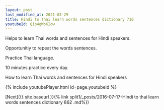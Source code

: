 ```yaml
---
layout: post
last_modified_at: 2021-03-29
title: Hindi to Thai learn words sentences dictionary 710 
youtubeId: Qip4gWoKIow
---
```

 
 
Helps to learn Thai words and sentences for Hindi speakers.

Opportunitiy to repeat the words sentences. 

Practice Thai language. 
 
10 minutes practice every day. 
 
How to learn Thai words and sentences for Hindi speakers 
 
{% include youtubePlayer.html id=page.youtubeId %}
 
 
[Next]({{ site.baseurl }}{% link  split1/_posts/2016-07-17-Hindi to thai learn words sentences dictionary 862 .md%})
 
